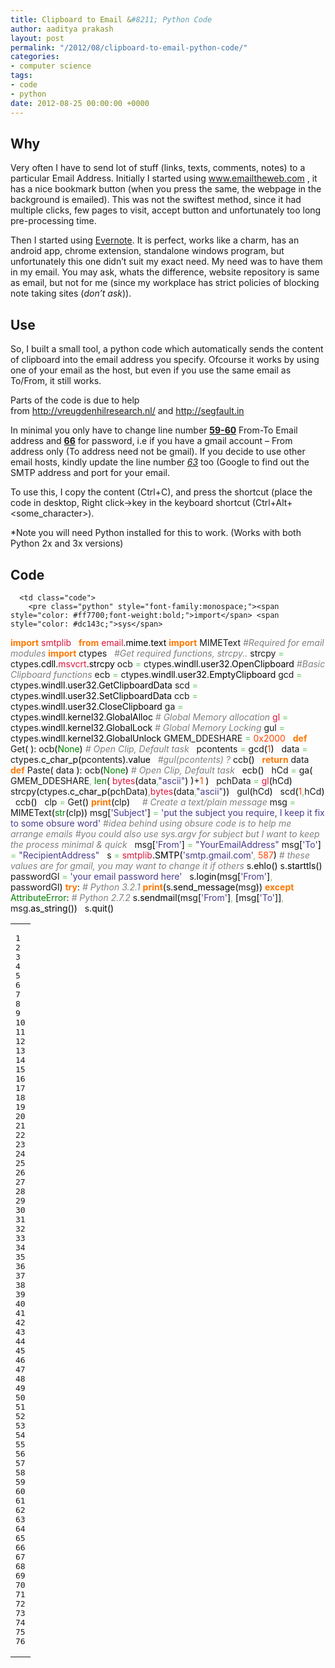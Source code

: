 ```yaml
---
title: Clipboard to Email &#8211; Python Code
author: aaditya prakash
layout: post
permalink: "/2012/08/clipboard-to-email-python-code/"
categories:
- computer science
tags:
- code
- python
date: 2012-08-25 00:00:00 +0000
---
```

## Why

Very often I have to send lot of stuff (links, texts, comments, notes) to a particular Email Address. Initially I started using www.emailtheweb.com , it has a nice bookmark button (when you press the same, the webpage in the background is emailed). This was not the swiftest method, since it had multiple clicks, few pages to visit, accept button and unfortunately too long pre-processing time.

Then I started using <a title="Evernote - Taking notes" href="http://evernote.com/" target="_blank">Evernote</a>. It is perfect, works like a charm, has an android app, chrome extension, standalone windows program, but unfortunately this one didn&#8217;t suit my exact need. My need was to have them in my email. You may ask, whats the difference, website repository is same as email, but not for me (since my workplace has strict policies of blocking note taking sites (*don&#8217;t ask*)).

## Use

So, I built a small tool, a python code which automatically sends the content of clipboard into the email address you specify. Ofcourse it works by using one of your email as the host, but even if you use the same email as To/From, it still works.

Parts of the code is due to help from <http://vreugdenhilresearch.nl/> and http://segfault.in

In minimal you only have to change line number <span style="text-decoration: underline;"><strong>59-60</strong></span> From-To Email address and <span style="text-decoration: underline;"><strong>66</strong></span> for password, i.e if you have a gmail account &#8211; From address only (To address need not be gmail). If you decide to use other email hosts, kindly update the line number <span style="text-decoration: underline;"><em>63</em></span> too (Google to find out the SMTP address and port for your email.

To use this, I copy the content (Ctrl+C), and press the shortcut (place the code in desktop, Right click->key in the keyboard shortcut (Ctrl+Alt+<some_character>).

*Note you will need Python installed for this to work. (Works with both Python 2x and 3x versions)

## Code

<div class="wp_syntax">
  <table>
    <tr>
      <td class="line_numbers">
        <pre>1
2
3
4
5
6
7
8
9
10
11
12
13
14
15
16
17
18
19
20
21
22
23
24
25
26
27
28
29
30
31
32
33
34
35
36
37
38
39
40
41
42
43
44
45
46
47
48
49
50
51
52
53
54
55
56
57
58
59
60
61
62
63
64
65
66
67
68
69
70
71
72
73
74
75
76
</pre>
      </td>
      
      <td class="code">
        <pre class="python" style="font-family:monospace;"><span style="color: #ff7700;font-weight:bold;">import</span> <span style="color: #dc143c;">sys</span>
<span style="color: #ff7700;font-weight:bold;">import</span> <span style="color: #dc143c;">smtplib</span>
&nbsp;
<span style="color: #ff7700;font-weight:bold;">from</span> <span style="color: #dc143c;">email</span>.<span style="color: black;">mime</span>.<span style="color: black;">text</span> <span style="color: #ff7700;font-weight:bold;">import</span> MIMEText
<span style="color: #808080; font-style: italic;">#Required for email modules</span>
<span style="color: #ff7700;font-weight:bold;">import</span> ctypes
&nbsp;
<span style="color: #808080; font-style: italic;">#Get required functions, strcpy..</span>
strcpy <span style="color: #66cc66;">=</span> ctypes.<span style="color: black;">cdll</span>.<span style="color: #dc143c;">msvcrt</span>.<span style="color: black;">strcpy</span>
ocb <span style="color: #66cc66;">=</span> ctypes.<span style="color: black;">windll</span>.<span style="color: black;">user32</span>.<span style="color: black;">OpenClipboard</span>    <span style="color: #808080; font-style: italic;">#Basic Clipboard functions</span>
ecb <span style="color: #66cc66;">=</span> ctypes.<span style="color: black;">windll</span>.<span style="color: black;">user32</span>.<span style="color: black;">EmptyClipboard</span>
gcd <span style="color: #66cc66;">=</span> ctypes.<span style="color: black;">windll</span>.<span style="color: black;">user32</span>.<span style="color: black;">GetClipboardData</span>
scd <span style="color: #66cc66;">=</span> ctypes.<span style="color: black;">windll</span>.<span style="color: black;">user32</span>.<span style="color: black;">SetClipboardData</span>
ccb <span style="color: #66cc66;">=</span> ctypes.<span style="color: black;">windll</span>.<span style="color: black;">user32</span>.<span style="color: black;">CloseClipboard</span>
ga <span style="color: #66cc66;">=</span> ctypes.<span style="color: black;">windll</span>.<span style="color: black;">kernel32</span>.<span style="color: black;">GlobalAlloc</span>    <span style="color: #808080; font-style: italic;"># Global Memory allocation</span>
<span style="color: #dc143c;">gl</span> <span style="color: #66cc66;">=</span> ctypes.<span style="color: black;">windll</span>.<span style="color: black;">kernel32</span>.<span style="color: black;">GlobalLock</span>     <span style="color: #808080; font-style: italic;"># Global Memory Locking</span>
gul <span style="color: #66cc66;">=</span> ctypes.<span style="color: black;">windll</span>.<span style="color: black;">kernel32</span>.<span style="color: black;">GlobalUnlock</span>
GMEM_DDESHARE <span style="color: #66cc66;">=</span> <span style="color: #ff4500;">0x2000</span>
&nbsp;
<span style="color: #ff7700;font-weight:bold;">def</span> Get<span style="color: black;">&#40;</span> <span style="color: black;">&#41;</span>:
  ocb<span style="color: black;">&#40;</span><span style="color: #008000;">None</span><span style="color: black;">&#41;</span> <span style="color: #808080; font-style: italic;"># Open Clip, Default task</span>
&nbsp;
  pcontents <span style="color: #66cc66;">=</span> gcd<span style="color: black;">&#40;</span><span style="color: #ff4500;">1</span><span style="color: black;">&#41;</span>
&nbsp;
  data <span style="color: #66cc66;">=</span> ctypes.<span style="color: black;">c_char_p</span><span style="color: black;">&#40;</span>pcontents<span style="color: black;">&#41;</span>.<span style="color: black;">value</span>
&nbsp;
  <span style="color: #808080; font-style: italic;">#gul(pcontents) ?</span>
  ccb<span style="color: black;">&#40;</span><span style="color: black;">&#41;</span>
&nbsp;
  <span style="color: #ff7700;font-weight:bold;">return</span> data
&nbsp;
<span style="color: #ff7700;font-weight:bold;">def</span> Paste<span style="color: black;">&#40;</span> data <span style="color: black;">&#41;</span>:
  ocb<span style="color: black;">&#40;</span><span style="color: #008000;">None</span><span style="color: black;">&#41;</span> <span style="color: #808080; font-style: italic;"># Open Clip, Default task</span>
&nbsp;
  ecb<span style="color: black;">&#40;</span><span style="color: black;">&#41;</span>
&nbsp;
  hCd <span style="color: #66cc66;">=</span> ga<span style="color: black;">&#40;</span> GMEM_DDESHARE<span style="color: #66cc66;">,</span> <span style="color: #008000;">len</span><span style="color: black;">&#40;</span> <span style="color: #dc143c;">bytes</span><span style="color: black;">&#40;</span>data<span style="color: #66cc66;">,</span><span style="color: #483d8b;">"ascii"</span><span style="color: black;">&#41;</span> <span style="color: black;">&#41;</span>+<span style="color: #ff4500;">1</span> <span style="color: black;">&#41;</span>
&nbsp;
  pchData <span style="color: #66cc66;">=</span> <span style="color: #dc143c;">gl</span><span style="color: black;">&#40;</span>hCd<span style="color: black;">&#41;</span>
&nbsp;
  strcpy<span style="color: black;">&#40;</span>ctypes.<span style="color: black;">c_char_p</span><span style="color: black;">&#40;</span>pchData<span style="color: black;">&#41;</span><span style="color: #66cc66;">,</span><span style="color: #dc143c;">bytes</span><span style="color: black;">&#40;</span>data<span style="color: #66cc66;">,</span><span style="color: #483d8b;">"ascii"</span><span style="color: black;">&#41;</span><span style="color: black;">&#41;</span>
&nbsp;
  gul<span style="color: black;">&#40;</span>hCd<span style="color: black;">&#41;</span>
&nbsp;
  scd<span style="color: black;">&#40;</span><span style="color: #ff4500;">1</span><span style="color: #66cc66;">,</span>hCd<span style="color: black;">&#41;</span>
&nbsp;
  ccb<span style="color: black;">&#40;</span><span style="color: black;">&#41;</span>
&nbsp;
clp <span style="color: #66cc66;">=</span> Get<span style="color: black;">&#40;</span><span style="color: black;">&#41;</span>
<span style="color: #ff7700;font-weight:bold;">print</span><span style="color: black;">&#40;</span>clp<span style="color: black;">&#41;</span>
&nbsp;
&nbsp;
<span style="color: #808080; font-style: italic;"># Create a text/plain message</span>
msg <span style="color: #66cc66;">=</span> MIMEText<span style="color: black;">&#40;</span><span style="color: #008000;">str</span><span style="color: black;">&#40;</span>clp<span style="color: black;">&#41;</span><span style="color: black;">&#41;</span>
msg<span style="color: black;">&#91;</span><span style="color: #483d8b;">'Subject'</span><span style="color: black;">&#93;</span> <span style="color: #66cc66;">=</span> <span style="color: #483d8b;">'put the subject you require, I keep it fix to some obsure word'</span>
<span style="color: #808080; font-style: italic;">#idea behind using obsure code is to help me arrange emails</span>
<span style="color: #808080; font-style: italic;">#you could also use sys.argv for subject but I want to keep the process minimal & quick</span>
&nbsp;
msg<span style="color: black;">&#91;</span><span style="color: #483d8b;">'From'</span><span style="color: black;">&#93;</span>	<span style="color: #66cc66;">=</span> <span style="color: #483d8b;">"YourEmailAddress"</span>
msg<span style="color: black;">&#91;</span><span style="color: #483d8b;">'To'</span><span style="color: black;">&#93;</span> 	<span style="color: #66cc66;">=</span> <span style="color: #483d8b;">"RecipientAddress"</span>
&nbsp;
s <span style="color: #66cc66;">=</span> <span style="color: #dc143c;">smtplib</span>.<span style="color: black;">SMTP</span><span style="color: black;">&#40;</span><span style="color: #483d8b;">'smtp.gmail.com'</span><span style="color: #66cc66;">,</span> <span style="color: #ff4500;">587</span><span style="color: black;">&#41;</span> 
<span style="color: #808080; font-style: italic;"># these values are for gmail, you may want to change it if others</span>
s.<span style="color: black;">ehlo</span><span style="color: black;">&#40;</span><span style="color: black;">&#41;</span>
s.<span style="color: black;">starttls</span><span style="color: black;">&#40;</span><span style="color: black;">&#41;</span>
passwordGl <span style="color: #66cc66;">=</span> <span style="color: #483d8b;">'your email password here'</span>
&nbsp;
s.<span style="color: black;">login</span><span style="color: black;">&#40;</span>msg<span style="color: black;">&#91;</span><span style="color: #483d8b;">'From'</span><span style="color: black;">&#93;</span><span style="color: #66cc66;">,</span> passwordGl<span style="color: black;">&#41;</span>
<span style="color: #ff7700;font-weight:bold;">try</span>:
   <span style="color: #808080; font-style: italic;"># Python 3.2.1</span>
   <span style="color: #ff7700;font-weight:bold;">print</span><span style="color: black;">&#40;</span>s.<span style="color: black;">send_message</span><span style="color: black;">&#40;</span>msg<span style="color: black;">&#41;</span><span style="color: black;">&#41;</span>
<span style="color: #ff7700;font-weight:bold;">except</span> <span style="color: #008000;">AttributeError</span>:
   <span style="color: #808080; font-style: italic;"># Python 2.7.2</span>
   s.<span style="color: black;">sendmail</span><span style="color: black;">&#40;</span>msg<span style="color: black;">&#91;</span><span style="color: #483d8b;">'From'</span><span style="color: black;">&#93;</span><span style="color: #66cc66;">,</span> <span style="color: black;">&#91;</span>msg<span style="color: black;">&#91;</span><span style="color: #483d8b;">'To'</span><span style="color: black;">&#93;</span><span style="color: black;">&#93;</span><span style="color: #66cc66;">,</span> msg.<span style="color: black;">as_string</span><span style="color: black;">&#40;</span><span style="color: black;">&#41;</span><span style="color: black;">&#41;</span>
&nbsp;
s.<span style="color: black;">quit</span><span style="color: black;">&#40;</span><span style="color: black;">&#41;</span></pre>
      </td>
    </tr>
  </table>
</div>